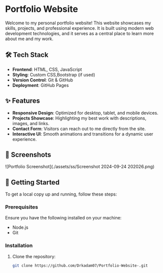 # Portfolio Website

Welcome to my personal portfolio website! This website showcases my skills, projects, and professional experience. It is built using modern web development technologies, and it serves as a central place to learn more about me and my work.

## 🛠️ Tech Stack

- **Frontend**: HTML, CSS, JavaScript
- **Styling**: Custom CSS,Bootstrap (if used)
- **Version Control**: Git & GitHub
- **Deployment**: GitHub Pages

## ✨ Features

- **Responsive Design**: Optimized for desktop, tablet, and mobile devices.
- **Projects Showcase**: Highlighting my best work with descriptions, images, and links.
- **Contact Form**: Visitors can reach out to me directly from the site.
- **Interactive UI**: Smooth animations and transitions for a dynamic user experience.

## 📸 Screenshots

![Portfolio Screenshot](./assets/ss/Screenshot 2024-09-24 202026.png)


## 🚀 Getting Started

To get a local copy up and running, follow these steps:

### Prerequisites

Ensure you have the following installed on your machine:

- Node.js
- Git

### Installation

1. Clone the repository:

   ```bash
   git clone https://github.com/Drkadam07/Portfolio-Website-.git
